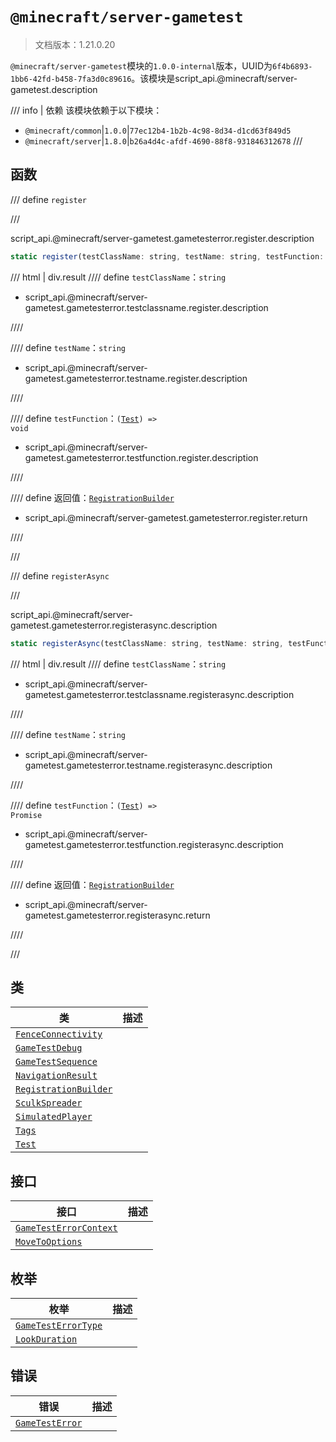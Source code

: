 # `@minecraft/server-gametest`

> 文档版本：1.21.0.20

`@minecraft/server-gametest`模块的`1.0.0-internal`版本，UUID为`6f4b6893-1bb6-42fd-b458-7fa3d0c89616`。该模块是script_api.@minecraft/server-gametest.description

/// info | 依赖
该模块依赖于以下模块：

- `@minecraft/common`|`1.0.0`|`77ec12b4-1b2b-4c98-8d34-d1cd63f849d5`
- `@minecraft/server`|`1.8.0`|`b26a4d4c-afdf-4690-88f8-931846312678`
///

## 函数

/// define
`register`


///

script_api.@minecraft/server-gametest.gametesterror.register.description

```js
static register(testClassName: string, testName: string, testFunction: (arg: Test) => void): RegistrationBuilder
```

/// html | div.result
//// define
`testClassName`：`string`

- script_api.@minecraft/server-gametest.gametesterror.testclassname.register.description


////

//// define
`testName`：`string`

- script_api.@minecraft/server-gametest.gametesterror.testname.register.description


////

//// define
`testFunction`：<code>(<a href="./test/">Test</a>) =&gt; void</code>

- script_api.@minecraft/server-gametest.gametesterror.testfunction.register.description


////

//// define
返回值：[`RegistrationBuilder`](./registrationbuilder.md)

- script_api.@minecraft/server-gametest.gametesterror.register.return


////

///


/// define
`registerAsync`


///

script_api.@minecraft/server-gametest.gametesterror.registerasync.description

```js
static registerAsync(testClassName: string, testName: string, testFunction: (arg: Test) => Promise<void>): RegistrationBuilder
```

/// html | div.result
//// define
`testClassName`：`string`

- script_api.@minecraft/server-gametest.gametesterror.testclassname.registerasync.description


////

//// define
`testName`：`string`

- script_api.@minecraft/server-gametest.gametesterror.testname.registerasync.description


////

//// define
`testFunction`：<code>(<a href="./test/">Test</a>) =&gt; Promise<void></code>

- script_api.@minecraft/server-gametest.gametesterror.testfunction.registerasync.description


////

//// define
返回值：[`RegistrationBuilder`](./registrationbuilder.md)

- script_api.@minecraft/server-gametest.gametesterror.registerasync.return


////

///


## 类

|类|描述|
|---|---|
|[`FenceConnectivity`](./fenceconnectivity.md)||
|[`GameTestDebug`](./gametestdebug.md)||
|[`GameTestSequence`](./gametestsequence.md)||
|[`NavigationResult`](./navigationresult.md)||
|[`RegistrationBuilder`](./registrationbuilder.md)||
|[`SculkSpreader`](./sculkspreader.md)||
|[`SimulatedPlayer`](./simulatedplayer.md)||
|[`Tags`](./tags.md)||
|[`Test`](./test.md)||

## 接口

|接口|描述|
|---|---|
|[`GameTestErrorContext`](./gametesterrorcontext.md)||
|[`MoveToOptions`](./movetooptions.md)||

## 枚举

|枚举|描述|
|---|---|
|[`GameTestErrorType`](./gametesterrortype.md)||
|[`LookDuration`](./lookduration.md)||

## 错误

|错误|描述|
|---|---|
|[`GameTestError`](./gametesterror.md)||
